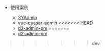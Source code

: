 * 使用案例

  * [3YAdmin](https://github.com/wjkang/3YAdmin)
  * [vue-quasar-admin](https://github.com/wjkang/vue-quasar-admin)
<<<<<<< HEAD
  * [d2-admin-pm](https://github.com/wjkang/d2-admin-pm)
=======
  * [d2-admin-pm](https://github.com/wjkang/d2-admin-pm)
>>>>>>> dev
